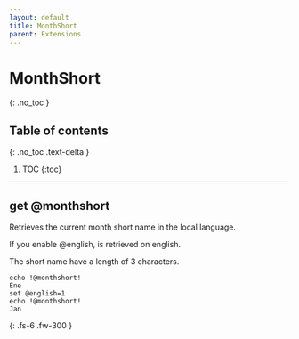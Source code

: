```yaml
---
layout: default
title: MonthShort
parent: Extensions
---
```


# MonthShort
{: .no_toc }

## Table of contents
{: .no_toc .text-delta }

1. TOC
{:toc}

---

## get @monthshort
Retrieves the current month short name in the local language.

If you enable @english, is retrieved on english.

The short name have a length of 3 characters.

```batch
echo !@monthshort!
Ene
set @english=1
echo !@monthshort!
Jan
```

{: .fs-6 .fw-300 }
